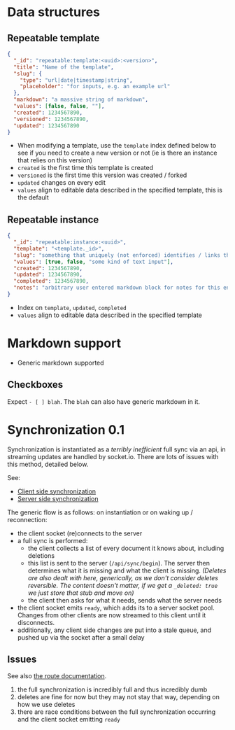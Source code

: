 # Data structures

## Repeatable template

```json
{
  "_id": "repeatable:template:<uuid>:<version>",
  "title": "Name of the template",
  "slug": {
    "type": "url|date|timestamp|string",
    "placeholder": "for inputs, e.g. an example url"
  },
  "markdown": "a massive string of markdown",
  "values": [false, false, ""],
  "created": 1234567890,
  "versioned": 1234567890,
  "updated": 1234567890
}
```

- When modifying a template, use the `template` index defined below to see if you need to create a new version or not (ie is there an instance that relies on this version)
- `created` is the first time this template is created
- `versioned` is the first time this version was created / forked
- `updated` changes on every edit
- `values` align to editable data described in the specified template, this is the default

## Repeatable instance

```json
{
  "_id": "repeatable:instance:<uuid>",
  "template": "<template._id>",
  "slug": "something that uniquely (not enforced) identifies / links this repeatable, e.g. a date, or a URL of a build this checklist is for",
  "values": [true, false, "some kind of text input"],
  "created": 1234567890,
  "updated": 1234567890,
  "completed": 1234567890,
  "notes": "arbitrary user entered markdown block for notes for this entry"
}
```

- Index on `template`, `updated`, `completed`
- `values` align to editable data described in the specified template

# Markdown support

- Generic markdown supported

## Checkboxes

Expect `- [ ] blah`. The `blah` can also have generic markdown in it.

# Synchronization 0.1

Synchronization is instantiated as a _terribly inefficient_ full sync via an api, in streaming updates are handled by socket.io. There are lots of issues with this method, detailed below.

See:

- [Client side synchronization](./src/client/components/Sync.tsx)
- [Server side synchronization](./src/server/sync)

The generic flow is as follows: on instantiation or on waking up / reconnection:

- the client socket (re)connects to the server
- a full sync is performed:
  - the client collects a list of every document it knows about, including deletions
  - this list is sent to the server (`/api/sync/begin`). The server then determines what it is missing and what the client is missing.
    _(Deletes are also dealt with here, generically, as we don't consider deletes reversible. The content doesn't matter, if we get a `_deleted: true` we just store that stub and move on)_
  - the client then asks for what it needs, sends what the server needs
- the client socket emits `ready`, which adds its to a server socket pool. Changes from other clients are now streamed to this client until it disconnects.
- additionally, any client side changes are put into a stale queue, and pushed up via the socket after a small delay

## Issues

See also [the route documentation](./src/server/sync/routes.ts).

1. the full synchronization is incredibly full and thus incredibly dumb
2. deletes are fine for now but they may not stay that way, depending on how we use deletes
3. there are race conditions between the full synchronization occurring and the client socket emitting `ready`
